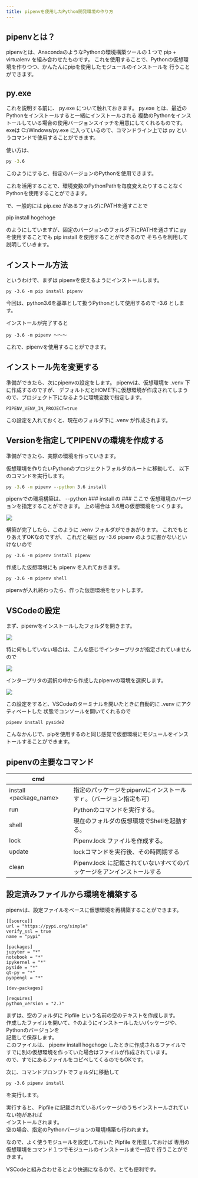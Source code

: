 ```yaml
---
title: pipenvを使用したPython開発環境の作り方
---
```


## pipenvとは？

pipenvとは、AnacondaのようなPythonの環境構築ツールの１つで
pip + virtualenv を組み合わせたものです。
これを使用することで、Pythonの仮想環境を作りつつ、かんたんにpipを使用したモジュールのインストールを
行うことができます。

## py.exe

これを説明する前に、 py.exe について触れておきます。
py.exe とは、最近のPythonをインストールすると一緒にインストールされる
複数のPythonをインストールしている場合の使用バージョンスイッチを用意にしてくれるものです。
exeは C:/Windows/py.exe に入っているので、コマンドライン上では py というコマンドで使用することができます。

使い方は、
```bat
py -3.6 
```
このようにすると、指定のバージョンのPythonを使用できます。

これを活用することで、環境変数のPythonPathを毎度変えたりすることなく
Pythonを使用することができます。

で、一般的には pip.exe があるフォルダにPATHを通すことで

pip install hogehoge 

のようにしていますが、固定のバージョンのフォルダ下にPATHを通さずに
py を使用することでも pip install を使用することができるので
そちらを利用して説明していきます。

## インストール方法

というわけで、まずは pipenvを使えるようにインストールします。
```
py -3.6 -m pip install pipenv
```
今回は、python3.6を基準として扱うPythonとして使用するので -3.6 とします。

インストールが完了すると

```
py -3.6 -m pipenv ～～～
```
これで、pipenvを使用することができます。
  
## インストール先を変更する

準備ができたら、次にpipenvの設定をします。
pipenvは、仮想環境を .venv 下に作成するのですが、
デフォルトだとHOME下に仮想環境が作成されてしまうので、プロジェクト下になるように環境変数で指定します。

```batch
PIPENV_VENV_IN_PROJECT=true
```
この設定を入れておくと、現在のフォルダ下に .venv が作成されます。

## Versionを指定してPIPENVの環境を作成する

準備ができたら、実際の環境を作っていきます。

仮想環境を作りたいPythonのプロジェクトフォルダのルートに移動して、
以下のコマンドを実行します。

```bat
py -3.6 -m pipenv --python 3.6 install
```

pipenvでの環境構築は、 --python ### install の ### ここで
仮想環境のバージョンを指定することができます。
上の場合は 3.6用の仮想環境をつくります。

![](https://gyazo.com/ab722703e030286001e9ea35120b752e.png)

構築が完了したら、このように .venv フォルダができあがります。
これでもとりあえずOKなのですが、
これだと毎回 py -3.6 pipenv のように書かないといけないので
```
py -3.6 -m pipenv install pipenv
```
作成した仮想環境にも pipenv を入れておきます。

```
py -3.6 -m pipenv shell
```
pipenvが入れ終わったら、作った仮想環境をセットします。

## VSCodeの設定

まず、pipenvをインストールしたフォルダを開きます。

![](https://gyazo.com/f62d154d5af3a6b46289cddec578d078.png)

特に何もしていない場合は、こんな感じでインタープリタが指定されていませんので

![](https://gyazo.com/1f75099b6292794682074ad855f45b69.png)

インタープリタの選択の中から作成したpipenvの環境を選択します。

![](https://gyazo.com/fa506a203231cada557b92957c4ad90d.png)

この設定をすると、VSCodeのターミナルを開いたときに自動的に .venv にアクティベートした
状態でコンソールを開いてくれるので

```
pipenv install pyside2
```
こんなかんじで、pipを使用するのと同じ感覚で仮想環境にモジュールをインストールすることができます。

## pipenvの主要なコマンド

| cmd                    |                                                                        |
| ---------------------- | ---------------------------------------------------------------------- |
| install <package_name> | 指定のパッケージをpipenvにインストールすｒ。（バージョン指定も可）     |
| run <cmd>              | Pythonのコマンドを実行する。                                           |
| shell                  | 現在のフォルダの仮想環境でShellを起動する。                            |
| lock                   | Pipenv.lock ファイルを作成する。                                       |
| update                 | lockコマンドを実行後、その時同期する                                   |
| clean                  | Pipenv.lock に記載されていないすべてのパッケージをアンインストールする |

## 設定済みファイルから環境を構築する

pipenvは、設定ファイルをベースに仮想環境を再構築することができます。  
  
```Pipfile
[[source]]
url = "https://pypi.org/simple"
verify_ssl = true
name = "pypi"

[packages]
jupyter = "*"
notebook = "*"
ipykernel = "*"
pyside = "*"
qt-py = "*"
pyopengl = "*"

[dev-packages]

[requires]
python_version = "2.7"
```

まずは、空のフォルダに Pipfile という名前の空のテキストを作成します。  
作成したファイルを開いて、↑のようにインストールしたいパッケージや、Pythonのバージョンを  
記載して保存します。  
このファイルは、 pipenv install hogehoge したときに作成されるファイルで  
すでに別の仮想環境を作っていた場合はファイルが作成されています。  
ので、すでにあるファイルをコピペしてくるのでもOKです。  
  
次に、コマンドプロンプトでフォルダに移動して

```
py -3.6 pipenv install
```
を実行します。  
  
実行すると、 Pipfile に記載されているパッケージのうちインストールされていない物があれば  
インストールされます。  
空の場合、指定のPythonバージョンの環境構築も行われます。  
  
なので、よく使うモジュールを設定しておいた Pipfile を用意しておけば
専用の仮想環境をコマンド１つでモジュールのインストールまで一括で
行うことができます。

VSCodeと組み合わせるとより快適になるので、とても便利です。